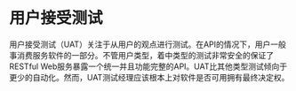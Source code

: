 # 用户接受测试

用户接受测试（UAT）关注于从用户的观点进行测试。在API的情况下，用户一般事消费服务软件的一部分。不管用户类型，着中类型的测试非常安全的保证了RESTful Web服务暴露一个统一并且功能完整的API。UAT比其他类型测试倾向于更少的自动化。然而，UAT测试经理应该根本上对软件是否可用拥有最终决定权。
